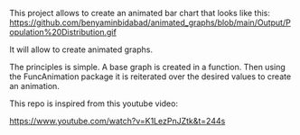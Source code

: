 This project allows to create an animated bar chart that looks like this:
https://github.com/benyaminbidabad/animated_graphs/blob/main/Output/Population%20Distribution.gif

It will allow to create animated graphs.

The principles is simple. A base graph is created in a function. Then using the FuncAnimation package it is reiterated over the desired values to create an animation.

This repo is inspired from this youtube video:

https://www.youtube.com/watch?v=K1LezPnJZtk&t=244s
